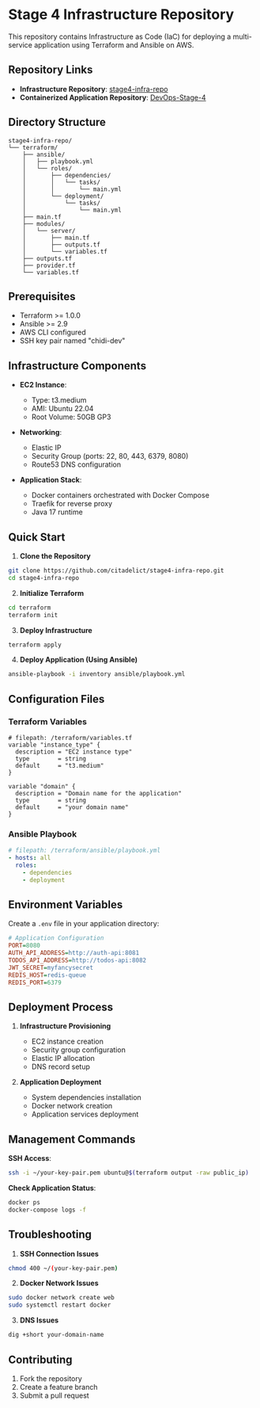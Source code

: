 # Stage 4 Infrastructure Repository

This repository contains Infrastructure as Code (IaC) for deploying a multi-service application using Terraform and Ansible on AWS.

## Repository Links

- **Infrastructure Repository**: [stage4-infra-repo](https://github.com/citadelict/stage4-infra-repo)
- **Containerized Application Repository**: [DevOps-Stage-4](https://github.com/citadelict/DevOps-Stage-4)

## Directory Structure

```plaintext
stage4-infra-repo/
└── terraform/
    ├── ansible/
    │   ├── playbook.yml
    │   └── roles/
    │       ├── dependencies/
    │       │   └── tasks/
    │       │       └── main.yml
    │       └── deployment/
    │           └── tasks/
    │               └── main.yml
    ├── main.tf
    ├── modules/
    │   └── server/
    │       ├── main.tf
    │       ├── outputs.tf
    │       └── variables.tf
    ├── outputs.tf
    ├── provider.tf
    └── variables.tf
```

## Prerequisites

- Terraform >= 1.0.0
- Ansible >= 2.9
- AWS CLI configured
- SSH key pair named "chidi-dev"

## Infrastructure Components

- **EC2 Instance**:

  - Type: t3.medium
  - AMI: Ubuntu 22.04
  - Root Volume: 50GB GP3

- **Networking**:

  - Elastic IP
  - Security Group (ports: 22, 80, 443, 6379, 8080)
  - Route53 DNS configuration

- **Application Stack**:

  - Docker containers orchestrated with Docker Compose
  - Traefik for reverse proxy
  - Java 17 runtime

## Quick Start

1. **Clone the Repository**

```bash
git clone https://github.com/citadelict/stage4-infra-repo.git
cd stage4-infra-repo
```

2. **Initialize Terraform**

```bash
cd terraform
terraform init
```

3. **Deploy Infrastructure**

```bash
terraform apply
```

4. **Deploy Application (Using Ansible)**

```bash
ansible-playbook -i inventory ansible/playbook.yml
```

## Configuration Files

### Terraform Variables

```hcl
# filepath: /terraform/variables.tf
variable "instance_type" {
  description = "EC2 instance type"
  type        = string
  default     = "t3.medium"
}

variable "domain" {
  description = "Domain name for the application"
  type        = string
  default     = "your domain name"
}
```

### Ansible Playbook

```yaml
# filepath: /terraform/ansible/playbook.yml
- hosts: all
  roles:
    - dependencies
    - deployment
```

## Environment Variables

Create a `.env` file in your application directory:

```ini
# Application Configuration
PORT=8080
AUTH_API_ADDRESS=http://auth-api:8081
TODOS_API_ADDRESS=http://todos-api:8082
JWT_SECRET=myfancysecret
REDIS_HOST=redis-queue
REDIS_PORT=6379
```

## Deployment Process

1. **Infrastructure Provisioning**

   - EC2 instance creation
   - Security group configuration
   - Elastic IP allocation
   - DNS record setup

2. **Application Deployment**

   - System dependencies installation
   - Docker network creation
   - Application services deployment

## Management Commands

**SSH Access**:

```bash
ssh -i ~/your-key-pair.pem ubuntu@$(terraform output -raw public_ip)
```

**Check Application Status**:

```bash
docker ps
docker-compose logs -f
```

## Troubleshooting

1. **SSH Connection Issues**

```bash
chmod 400 ~/(your-key-pair.pem)
```

2. **Docker Network Issues**

```bash
sudo docker network create web
sudo systemctl restart docker
```

3. **DNS Issues**

```bash
dig +short your-domain-name
```

## Contributing

1. Fork the repository
2. Create a feature branch
3. Submit a pull request


